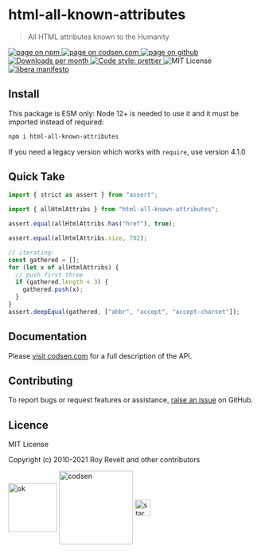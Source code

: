 # html-all-known-attributes

> All HTML attributes known to the Humanity

<div class="package-badges">
  <a href="https://www.npmjs.com/package/html-all-known-attributes" rel="nofollow noreferrer noopener">
    <img src="https://img.shields.io/badge/-npm-blue?style=flat-square" alt="page on npm">
  </a>
  <a href="https://codsen.com/os/html-all-known-attributes" rel="nofollow noreferrer noopener">
    <img src="https://img.shields.io/badge/-codsen-blue?style=flat-square" alt="page on codsen.com">
  </a>
  <a href="https://github.com/codsen/codsen/tree/main/packages/html-all-known-attributes" rel="nofollow noreferrer noopener">
    <img src="https://img.shields.io/badge/-github-blue?style=flat-square" alt="page on github">
  </a>
  <a href="https://npmcharts.com/compare/html-all-known-attributes?interval=30" rel="nofollow noreferrer noopener" target="_blank">
    <img src="https://img.shields.io/npm/dm/html-all-known-attributes.svg?style=flat-square" alt="Downloads per month">
  </a>
  <a href="https://prettier.io" rel="nofollow noreferrer noopener" target="_blank">
    <img src="https://img.shields.io/badge/code_style-prettier-brightgreen.svg?style=flat-square" alt="Code style: prettier">
  </a>
  <img src="https://img.shields.io/badge/licence-MIT-brightgreen.svg?style=flat-square" alt="MIT License">
  <a href="https://liberamanifesto.com" rel="nofollow noreferrer noopener" target="_blank">
    <img src="https://img.shields.io/badge/libera-manifesto-lightgrey.svg?style=flat-square" alt="libera manifesto">
  </a>
</div>

## Install

This package is ESM only: Node 12+ is needed to use it and it must be imported instead of required:

```bash
npm i html-all-known-attributes
```

If you need a legacy version which works with `require`, use version 4.1.0

## Quick Take

```js
import { strict as assert } from "assert";

import { allHtmlAttribs } from "html-all-known-attributes";

assert.equal(allHtmlAttribs.has("href"), true);

assert.equal(allHtmlAttribs.size, 702);

// iterating:
const gathered = [];
for (let x of allHtmlAttribs) {
  // push first three
  if (gathered.length < 3) {
    gathered.push(x);
  }
}
assert.deepEqual(gathered, ["abbr", "accept", "accept-charset"]);
```

## Documentation

Please [visit codsen.com](https://codsen.com/os/html-all-known-attributes/) for a full description of the API.

## Contributing

To report bugs or request features or assistance, [raise an issue](https://github.com/codsen/codsen/issues/new/choose) on GitHub.

## Licence

MIT License

Copyright (c) 2010-2021 Roy Revelt and other contributors


<img src="https://codsen.com/images/png-codsen-ok.png" width="98" alt="ok" align="center"> <img src="https://codsen.com/images/png-codsen-1.png" width="148" alt="codsen" align="center"> <img src="https://codsen.com/images/png-codsen-star-small.png" width="32" alt="star" align="center">

